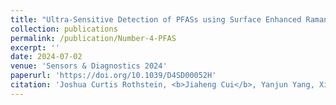 ```yaml
---
title: "Ultra-Sensitive Detection of PFASs using Surface Enhanced Raman Scattering and Machine Learning: A Promising Approach for Environmental Analysis"
collection: publications
permalink: /publication/Number-4-PFAS
excerpt: ''
date: 2024-07-02
venue: 'Sensors & Diagnostics 2024'
paperurl: 'https://doi.org/10.1039/D4SD00052H'
citation: 'Joshua Curtis Rothstein, <b>Jiaheng Cui</b>, Yanjun Yang, Xianyan Chen and Yiping Zhao, "Ultra-Sensitive Detection of PFASs using Surface Enhanced Raman Scattering and Machine Learning: A Promising Approach for Environmental Analysis", <i>Sensors & Diagnostics</i> 2024 3(8): 1272-1284.'
---
```


